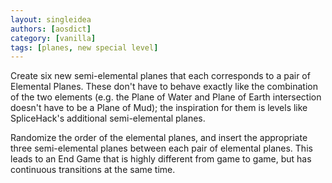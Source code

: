 ```yaml
---
layout: singleidea
authors: [aosdict]
category: [vanilla]
tags: [planes, new special level]
---
```

Create six new semi-elemental planes that each corresponds to a pair of
Elemental Planes. These don't have to behave exactly like the combination of the
two elements (e.g. the Plane of Water and Plane of Earth intersection doesn't
have to be a Plane of Mud); the inspiration for them is levels like SpliceHack's
additional semi-elemental planes.

Randomize the order of the elemental planes, and insert the appropriate three
semi-elemental planes between each pair of elemental planes. This leads to an
End Game that is highly different from game to game, but has continuous
transitions at the same time.
